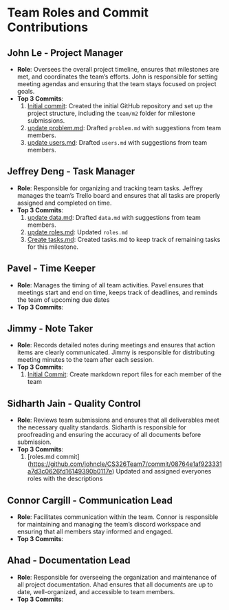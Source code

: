 # Team Roles and Commit Contributions

## John Le - Project Manager
- **Role**: Oversees the overall project timeline, ensures that milestones are met, and coordinates the team’s efforts. John is responsible for setting meeting agendas and ensuring that the team stays focused on project goals.
- **Top 3 Commits**:
  1. [Initial commit](https://github.com/johncle/CS326Team7/commit/7ffef6cc63f027a5ad35c68cec22401b6f9279b6): Created the initial GitHub repository and set up the project structure, including the `team/m2` folder for milestone submissions.
  2. [update problem.md](https://github.com/johncle/CS326Team7/commit/b23457f3797324eac858844615f7c51ba3308fb8): Drafted `problem.md` with suggestions from team members.
  3. [update users.md](https://github.com/johncle/CS326Team7/commit/bc74cfcf82c27a65a7dbfad1c777fe599d15acd8): Drafted `users.md` with suggestions from team members.

## Jeffrey Deng - Task Manager
- **Role**: Responsible for organizing and tracking team tasks. Jeffrey manages the team’s Trello board and ensures that all tasks are properly assigned and completed on time.
- **Top 3 Commits**:
  1. [update data.md](https://github.com/johncle/CS326Team7/commit/77e66dcd282025d7128ca9f0e408ac1ad27d6bb7): Drafted `data.md` with suggestions from team members.
  2. [update roles.md](https://github.com/johncle/CS326Team7/commit/d277b30b7f3049924648015d8f6586fce3c8d9fc): Updated `roles.md`
  3. [Create tasks.md](https://github.com/johncle/CS326Team7/commit/9144d9703d3ebeb0aedfcf54a03cad10d4a43171): Created tasks.md to keep track of remaining tasks for this milestone.
 
## Pavel - Time Keeper
- **Role**: Manages the timing of all team activities. Pavel ensures that meetings start and end on time, keeps track of deadlines, and reminds the team of upcoming due dates
- **Top 3 Commits**:

## Jimmy - Note Taker
- **Role**: Records detailed notes during meetings and ensures that action items are clearly communicated. Jimmy is responsible for distributing meeting minutes to the team after each session.
- **Top 3 Commits**:
  1. [Initial Commit](https://github.com/johncle/CS326Team7/commit/22967a182c1cfcfe35b2293190716dfd135ae1d0): Create markdown report files for each member of the team
 
## Sidharth Jain - Quality Control
- **Role**:  Reviews team submissions and ensures that all deliverables meet the necessary quality standards. Sidharth is responsible for proofreading and ensuring the accuracy of all documents before submission.
- **Top 3 Commits**:
  1. [roles.md commit] (https://github.com/johncle/CS326Team7/commit/08764e1af923331a7d3c0626fd16149390b0117e)
Updated and assigned everyones roles with the descriptions

## Connor Cargill - Communication Lead
- **Role**:  Facilitates communication within the team. Connor is responsible for maintaining and managing the team’s discord workspace and ensuring that all members stay informed and engaged.
- **Top 3 Commits**:

## Ahad - Documentation Lead
- **Role**: Responsible for overseeing the organization and maintenance of all project documentation. Ahad ensures that all documents are up to date, well-organized, and accessible to team members. 
- **Top 3 Commits**:
